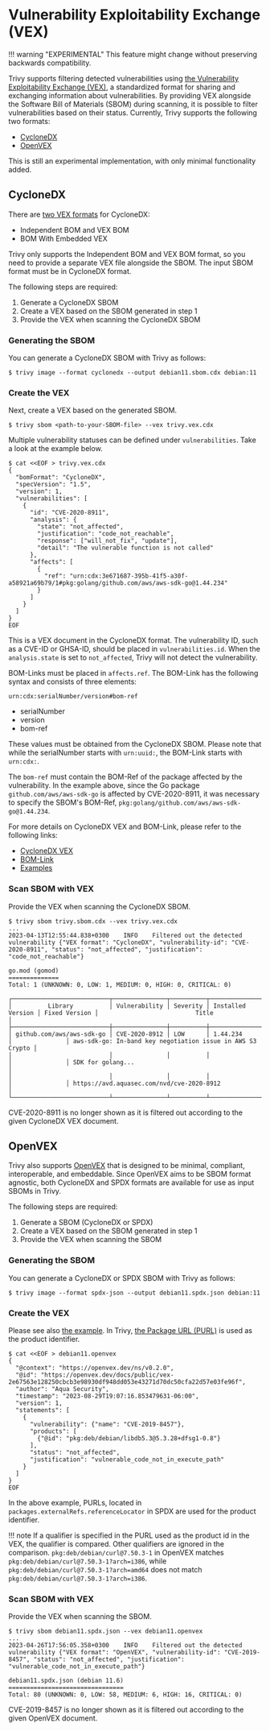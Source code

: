 # Vulnerability Exploitability Exchange (VEX)

!!! warning "EXPERIMENTAL"
    This feature might change without preserving backwards compatibility.

Trivy supports filtering detected vulnerabilities using [the Vulnerability Exploitability Exchange (VEX)](https://www.ntia.gov/files/ntia/publications/vex_one-page_summary.pdf), a standardized format for sharing and exchanging information about vulnerabilities.
By providing VEX alongside the Software Bill of Materials (SBOM) during scanning, it is possible to filter vulnerabilities based on their status.
Currently, Trivy supports the following two formats:

- [CycloneDX](https://cyclonedx.org/capabilities/vex/)
- [OpenVEX](https://github.com/openvex/spec)

This is still an experimental implementation, with only minimal functionality added.

## CycloneDX
There are [two VEX formats](https://cyclonedx.org/capabilities/vex/) for CycloneDX:

- Independent BOM and VEX BOM
- BOM With Embedded VEX

Trivy only supports the Independent BOM and VEX BOM format, so you need to provide a separate VEX file alongside the SBOM.
The input SBOM format must be in CycloneDX format.

The following steps are required:

1. Generate a CycloneDX SBOM
2. Create a VEX based on the SBOM generated in step 1
3. Provide the VEX when scanning the CycloneDX SBOM

### Generating the SBOM
You can generate a CycloneDX SBOM with Trivy as follows:

```shell
$ trivy image --format cyclonedx --output debian11.sbom.cdx debian:11
```

### Create the VEX
Next, create a VEX based on the generated SBOM.

```shell
$ trivy sbom <path-to-your-SBOM-file> --vex trivy.vex.cdx
```

Multiple vulnerability statuses can be defined under `vulnerabilities`.
Take a look at the example below.

```
$ cat <<EOF > trivy.vex.cdx
{
  "bomFormat": "CycloneDX",
  "specVersion": "1.5",
  "version": 1,
  "vulnerabilities": [
    {
      "id": "CVE-2020-8911",
      "analysis": {
        "state": "not_affected",
        "justification": "code_not_reachable",
        "response": ["will_not_fix", "update"],
        "detail": "The vulnerable function is not called"
      },
      "affects": [
        {
          "ref": "urn:cdx:3e671687-395b-41f5-a30f-a58921a69b79/1#pkg:golang/github.com/aws/aws-sdk-go@1.44.234"
        }
      ]
    }
  ]
}
EOF
```

This is a VEX document in the CycloneDX format.
The vulnerability ID, such as a CVE-ID or GHSA-ID, should be placed in `vulnerabilities.id`.
When the `analysis.state` is set to `not_affected`, Trivy will not detect the vulnerability.

BOM-Links must be placed in `affects.ref`.
The BOM-Link has the following syntax and consists of three elements:

```
urn:cdx:serialNumber/version#bom-ref
```

- serialNumber
- version
- bom-ref
 
These values must be obtained from the CycloneDX SBOM.
Please note that while the serialNumber starts with `urn:uuid:`, the BOM-Link starts with `urn:cdx:`.

The `bom-ref` must contain the BOM-Ref of the package affected by the vulnerability.
In the example above, since the Go package `github.com/aws/aws-sdk-go` is affected by CVE-2020-8911, it was necessary to specify the SBOM's BOM-Ref, `pkg:golang/github.com/aws/aws-sdk-go@1.44.234`.

For more details on CycloneDX VEX and BOM-Link, please refer to the following links:

- [CycloneDX VEX](https://cyclonedx.org/capabilities/vex/)
- [BOM-Link](https://cyclonedx.org/capabilities/bomlink/)
- [Examples](https://github.com/CycloneDX/bom-examples/tree/master)

### Scan SBOM with VEX
Provide the VEX when scanning the CycloneDX SBOM.

```
$ trivy sbom trivy.sbom.cdx --vex trivy.vex.cdx
...
2023-04-13T12:55:44.838+0300    INFO    Filtered out the detected vulnerability {"VEX format": "CycloneDX", "vulnerability-id": "CVE-2020-8911", "status": "not_affected", "justification": "code_not_reachable"}

go.mod (gomod)
==============
Total: 1 (UNKNOWN: 0, LOW: 1, MEDIUM: 0, HIGH: 0, CRITICAL: 0)

┌───────────────────────────┬───────────────┬──────────┬───────────────────┬───────────────┬────────────────────────────────────────────────────────────┐
│          Library          │ Vulnerability │ Severity │ Installed Version │ Fixed Version │                           Title                            │
├───────────────────────────┼───────────────┼──────────┼───────────────────┼───────────────┼────────────────────────────────────────────────────────────┤
│ github.com/aws/aws-sdk-go │ CVE-2020-8912 │ LOW      │ 1.44.234          │               │ aws-sdk-go: In-band key negotiation issue in AWS S3 Crypto │
│                           │               │          │                   │               │ SDK for golang...                                          │
│                           │               │          │                   │               │ https://avd.aquasec.com/nvd/cve-2020-8912                  │
└───────────────────────────┴───────────────┴──────────┴───────────────────┴───────────────┴────────────────────────────────────────────────────────────┘
```

CVE-2020-8911 is no longer shown as it is filtered out according to the given CycloneDX VEX document.

## OpenVEX
Trivy also supports [OpenVEX][openvex] that is designed to be minimal, compliant, interoperable, and embeddable.
Since OpenVEX aims to be SBOM format agnostic, both CycloneDX and SPDX formats are available for use as input SBOMs in Trivy.

The following steps are required:

1. Generate a SBOM (CycloneDX or SPDX)
2. Create a VEX based on the SBOM generated in step 1
3. Provide the VEX when scanning the SBOM

### Generating the SBOM
You can generate a CycloneDX or SPDX SBOM with Trivy as follows:

```shell
$ trivy image --format spdx-json --output debian11.spdx.json debian:11
```

### Create the VEX
Please see also [the example](https://github.com/openvex/examples).
In Trivy, [the Package URL (PURL)][purl] is used as the product identifier.

```
$ cat <<EOF > debian11.openvex
{
  "@context": "https://openvex.dev/ns/v0.2.0",
  "@id": "https://openvex.dev/docs/public/vex-2e67563e128250cbcb3e98930df948dd053e43271d70dc50cfa22d57e03fe96f",
  "author": "Aqua Security",
  "timestamp": "2023-08-29T19:07:16.853479631-06:00",
  "version": 1,
  "statements": [
    {
      "vulnerability": {"name": "CVE-2019-8457"},
      "products": [
        {"@id": "pkg:deb/debian/libdb5.3@5.3.28+dfsg1-0.8"}
      ],
      "status": "not_affected",
      "justification": "vulnerable_code_not_in_execute_path"
    }
  ]
}
EOF
```

In the above example, PURLs, located in `packages.externalRefs.referenceLocator` in SPDX are used for the product identifier.

!!! note
    If a qualifier is specified in the PURL used as the product id in the VEX, the qualifier is compared.
    Other qualifiers are ignored in the comparison.
    `pkg:deb/debian/curl@7.50.3-1` in OpenVEX matches `pkg:deb/debian/curl@7.50.3-1?arch=i386`, 
    while `pkg:deb/debian/curl@7.50.3-1?arch=amd64` does not match `pkg:deb/debian/curl@7.50.3-1?arch=i386`.

### Scan SBOM with VEX
Provide the VEX when scanning the SBOM.

```
$ trivy sbom debian11.spdx.json --vex debian11.openvex
...
2023-04-26T17:56:05.358+0300    INFO    Filtered out the detected vulnerability {"VEX format": "OpenVEX", "vulnerability-id": "CVE-2019-8457", "status": "not_affected", "justification": "vulnerable_code_not_in_execute_path"}

debian11.spdx.json (debian 11.6)
================================
Total: 80 (UNKNOWN: 0, LOW: 58, MEDIUM: 6, HIGH: 16, CRITICAL: 0)
```

CVE-2019-8457 is no longer shown as it is filtered out according to the given OpenVEX document.

[openvex]: https://github.com/openvex/spec
[purl]: https://github.com/package-url/purl-spec
